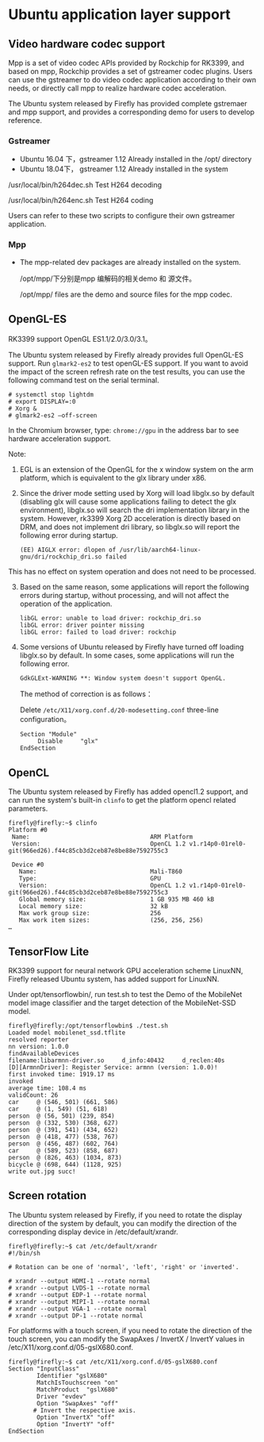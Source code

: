 # Ubuntu application layer support

## Video hardware codec support

Mpp is a set of video codec APIs provided by Rockchip for RK3399, and based on mpp, Rockchip provides a set of gstreamer codec plugins. Users can use the gstreamer to do video codec application according to their own needs, or directly call mpp to realize hardware codec acceleration.

The Ubuntu system released by Firefly has provided complete gstremaer and mpp support, and provides a corresponding demo for users to develop reference.

### Gstreamer

*   Ubuntu 16.04 下，gstreamer 1.12 Already installed in the /opt/ directory
*   Ubuntu 18.04下， gstreamer 1.12 Already installed in the system

/usr/local/bin/h264dec.sh  Test H264 decoding

/usr/local/bin/h264enc.sh  Test H264 coding



Users can refer to these two scripts to configure their own gstreamer application.

### Mpp

*   The mpp-related dev packages are already installed on the system.

    /opt/mpp/下分别是mpp 编解码的相关demo 和 源文件。

    /opt/mpp/ files are the demo and source files for the mpp codec.

## OpenGL-ES

RK3399 support OpenGL ES1.1/2.0/3.0/3.1。 

The Ubuntu system released by Firefly already provides full OpenGL-ES support. Run `glmark2-es2` to test openGL-ES support. If you want to avoid the impact of the screen refresh rate on the test results, you can use the following command test on the serial terminal.

```shell
# systemctl stop lightdm
# export DISPLAY=:0
# Xorg &
# glmark2-es2 –off-screen
```

In the Chromium browser, type: `chrome://gpu` in the address bar to see hardware acceleration support.

Note:  

1.  EGL is an extension of the OpenGL for the x window system on the arm platform, which is equivalent to the glx library under x86.

2.  Since the driver mode setting used by Xorg will load libglx.so by default (disabling glx will cause some applications failing to detect the glx environment), libglx.so will search the dri implementation library in the system. However, rk3399 Xorg 2D acceleration is directly based on DRM, and does not implement dri library, so libglx.so will report the following error during startup.

    ```
    (EE) AIGLX error: dlopen of /usr/lib/aarch64-linux-gnu/dri/rockchip_dri.so failed
    ```

   This has no effect on system operation and does not need to be processed.

3.  Based on the same reason, some applications will report the following errors during startup, without processing, and will not affect the operation of the application.

    ```
    libGL error: unable to load driver: rockchip_dri.so
    libGL error: driver pointer missing
    libGL error: failed to load driver: rockchip
    ```

4.  Some versions of Ubuntu released by Firefly have turned off loading libglx.so by default. In some cases, some applications will run the following error.
 
    `GdkGLExt-WARNING **: Window system doesn't support OpenGL.`

    The method of correction is as follows：

    Delete  `/etc/X11/xorg.conf.d/20-modesetting.conf`  three-line configuration。

    ```shell
    Section "Module"
         Disable     "glx"
    EndSection
    ```

    

## OpenCL

The Ubuntu system released by Firefly has added opencl1.2 support, and can run the system's built-in `clinfo` to get the platform opencl related parameters.

```
firefly@firefly:~$ clinfo 
Platform #0
 Name:                                  ARM Platform
 Version:                               OpenCL 1.2 v1.r14p0-01rel0-git(966ed26).f44c85cb3d2ceb87e8be88e7592755c3

 Device #0
   Name:                                Mali-T860
   Type:                                GPU
   Version:                             OpenCL 1.2 v1.r14p0-01rel0-git(966ed26).f44c85cb3d2ceb87e8be88e7592755c3
   Global memory size:                  1 GB 935 MB 460 kB 
   Local memory size:                   32 kB 
   Max work group size:                 256
   Max work item sizes:                 (256, 256, 256)
…
```



## TensorFlow Lite

RK3399 support for neural network GPU acceleration scheme LinuxNN, Firefly released Ubuntu system, has added support for LinuxNN.


Under opt/tensorflowbin/, run test.sh to test the Demo of the MobileNet model image classifier and the target detection of the MobileNet-SSD model.

```
firefly@firefly:/opt/tensorflowbin$ ./test.sh 
Loaded model mobilenet_ssd.tflite
resolved reporter
nn version: 1.0.0
findAvailableDevices
filename:libarmnn-driver.so     d_info:40432     d_reclen:40s
[D][ArmnnDriver]: Register Service: armnn (version: 1.0.0)!
first invoked time: 1919.17 ms 
invoked 
average time: 108.4 ms 
validCount: 26
car     @ (546, 501) (661, 586)
car     @ (1, 549) (51, 618)
person  @ (56, 501) (239, 854)
person  @ (332, 530) (368, 627)
person  @ (391, 541) (434, 652)
person  @ (418, 477) (538, 767)
person  @ (456, 487) (602, 764)
car     @ (589, 523) (858, 687)
person  @ (826, 463) (1034, 873)
bicycle @ (698, 644) (1128, 925)
write out.jpg succ!
```



## Screen rotation

The Ubuntu system released by Firefly, if you need to rotate the display direction of the system by default, you can modify the direction of the corresponding display device in /etc/default/xrandr.
```shell
firefly@firefly:~$ cat /etc/default/xrandr 
#!/bin/sh

# Rotation can be one of 'normal', 'left', 'right' or 'inverted'.

# xrandr --output HDMI-1 --rotate normal
# xrandr --output LVDS-1 --rotate normal
# xrandr --output EDP-1 --rotate normal
# xrandr --output MIPI-1 --rotate normal
# xrandr --output VGA-1 --rotate normal
# xrandr --output DP-1 --rotate normal
```

For platforms with a touch screen, if you need to rotate the direction of the touch screen, you can modify the SwapAxes / InvertX / InvertY values in /etc/X11/xorg.conf.d/05-gslX680.conf.

```shell
firefly@firefly:~$ cat /etc/X11/xorg.conf.d/05-gslX680.conf 
Section "InputClass"
        Identifier "gslX680"
        MatchIsTouchscreen "on"
        MatchProduct  "gslX680"
        Driver "evdev"
        Option "SwapAxes" "off"
       # Invert the respective axis.
        Option "InvertX" "off"
        Option "InvertY" "off"
EndSection
```

